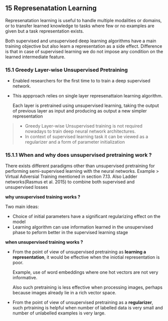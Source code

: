 ## 15 Represenatation Learning

Represenatation learning is useful to handle multiple modalities or domains, or to transfer learned knowledge to tasks where few or no examples are given but a task representation exists.

Both supervised and unsupervised deep learning algorithms have a main training objective but also learn a representation as a side effect. Difference is that in case of supervised learning we do not impose any condition on the learned intermediate feature.

### 15.1 Greedy Layer-wise Unsupervised Pretraining

* Enabled researchers for the first time to to train a deep supervised network.
* This appproach relies on single layer represenattaion learning algorithm.

  Each layer is pretrained using unsupervised learning, taking the output of previous layer as input and producing as output a new simpler representation

> * Greedy Layer-wise Unsupervised training is not required nowadays to train deep neural network architectures.
> * In context of  supervised learning task it can be viewed as a regularizer and a form of parameter initialization

### 15.1.1 When and why does unsupervised pretraining work ?

There exists different paradigms other than unsupervised pretraining for performing semi-supervised learning with the neural networks.
Example > Virtual Adversial Training mentioned in section 7.13.
Also Ladder networks(Rasmus et al. 2015) to combine both supervised and unsupervised losses

**why unsupervised training works ?**

Two main ideas:
* Choice of initial parameters have a significant regularizing effect on the model
* Learning algorithm can use information learned in the unsupervised phase to peform better in the supervised learning stage


**when unsupervised training works ?**
* From the point of view of unsupervised pretraining as **learning a representation**, it would be effective when the iniotial representation is poor.

   Example, use of word embeddings where one hot vectors are not very informative.

   Also such pretraining is less effective when processing images, perhaps because images already lie in a rich vector space.

* From the point of view of unsupervised pretraining as a **regularizer**, such prtraining is helpful when number of labelled data is very small and number of unlabelled examples is very large.
